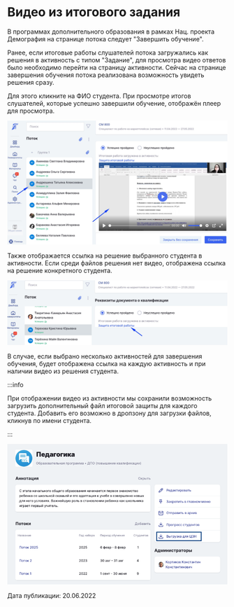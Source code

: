 # Видео из итогового задания

В программах дополнительного образования в рамках Нац. проекта Демография на странице потока следует "Завершить обучение".

Ранее, если итоговые работы слушателей потока загружались как решения в активность с типом "Задание", для просмотра видео ответов было необходимо перейти на страницу активности. Сейчас на странице завершения обучения потока реализована возможность увидеть решения сразу.

Для этого кликните на ФИО студента. При просмотре итогов слушателей, которые успешно завершили обучение, отображён плеер для просмотра.

![](<../../.gitbook/assets/image (47).png>)

Также отображается ссылка на решение выбранного студента в активности. Если среди файлов решения нет видео, отображена ссылка на решение конкретного студента.

![](<../../.gitbook/assets/image (38).png>)

В случае, если выбрано несколько активностей для завершения обучения, будет отображена ссылка на каждую активность и при наличии видео из решения студента.

:::info

При отображении видео из активности мы сохранили возможность загрузить дополнительный файл итоговой защиты для каждого студента. Добавить его возможно в дропзону для загрузки файлов, кликнув по имени студента.

:::

![](<../../.gitbook/assets/image (1).png>)

Дата публикации: 20.06.2022
